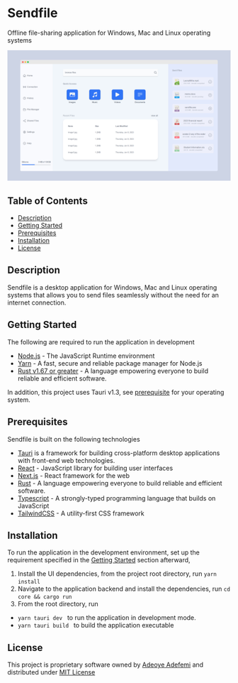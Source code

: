 # Sendfile

Offline file-sharing application for Windows, Mac and Linux operating systems

![screenshot](screenshots/home-light.png)

## Table of Contents

- [Description](#description)
- [Getting Started](#getting-started)
- [Prerequisites](#prerequisites)
- [Installation](#installation)
- [License](#license)

## Description

Sendfile is a desktop application for Windows, Mac and Linux operating systems that allows you to send files seamlessly without the need for an internet connection.

## Getting Started

The following are required to run the application in development

- [Node.js](https://nodejs.org) - The JavaScript Runtime environment
- [Yarn](https://yarnpkg.com/) - A fast, secure and reliable package manager for Node.js
- [Rust v1.67 or greater](rust-lang.org/) - A language empowering everyone
  to build reliable and efficient software.

In addition, this project uses Tauri v1.3, see [prerequisite](https://tauri.app/v1/guides/getting-started/prerequisites/) for your operating system.

## Prerequisites

Sendfile is built on the following technologies

- [Tauri](https://tauri.app/) is a framework for building cross-platform desktop applications with front-end web technologies.
- [React](https://react.dev/) - JavaScript library for building user interfaces
- [Next.js](https://nextjs.org/) - React framework for the web
- [Rust](rust-lang.org/) - A language empowering everyone
  to build reliable and efficient software.
- [Typescript](https://typescript-lang.org) - A strongly-typed programming language that builds on JavaScript
- [TailwindCSS](https://tailwindcss.com) - A utility-first CSS framework

## Installation

To run the application in the development environment, set up the requirement specified in the [Getting Started](#getting-started) section afterward,

1. Install the UI dependencies, from the project root directory, run `yarn install`
2. Navigate to the application backend and install the dependencies, run `cd core && cargo run`
3. From the root directory, run

- `yarn tauri dev `  to run the application in development mode.
- `yarn tauri build `  to build the application executable

## License

This project is proprietary software owned by [Adeoye Adefemi](https://www.linkedin.com/in/adefemi-adeoye) and distributed under [MIT License](./LICENSE)
